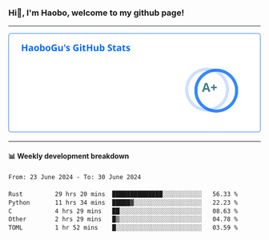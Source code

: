 <!--<h2 align="center"> Hi👋, I'm Haobo, welcome to my github page! </h2>-->
### Hi👋, I'm Haobo, welcome to my github page!
-------

<img href="https://github.com/HaoboGu" src="assets/stats.svg" alt="github stats" /> 

-------

#### 📊 **Weekly development breakdown**
<!--START_SECTION:waka-->

```txt
From: 23 June 2024 - To: 30 June 2024

Rust         29 hrs 20 mins  ██████████████░░░░░░░░░░░   56.33 %
Python       11 hrs 34 mins  █████▓░░░░░░░░░░░░░░░░░░░   22.23 %
C            4 hrs 29 mins   ██░░░░░░░░░░░░░░░░░░░░░░░   08.63 %
Other        2 hrs 29 mins   █▒░░░░░░░░░░░░░░░░░░░░░░░   04.78 %
TOML         1 hr 52 mins    █░░░░░░░░░░░░░░░░░░░░░░░░   03.59 %
```

<!--END_SECTION:waka-->
<!--
backup url: https://github-readme-status-dusky-ten.vercel.app/api?username=HaoboGu&count_private=true&show_icons=true&theme=transparent&border_color=2f80ed
-->
<!--
**HaoboGu/HaoboGu** is a ✨ _special_ ✨ repository because its `README.md` (this file) appears on your GitHub profile.

Here are some ideas to get you started:

- 🔭 I’m currently working on AI-assisted programming tools
- 🌱 I’m currently learning ...
- 👯 I’m looking to collaborate on ...
- 🤔 I’m looking for help with ...
- 💬 Ask me about ...
- 📫 How to reach me: ...
- 😄 Pronouns: ...
- ⚡ Fun fact: ...
-->
